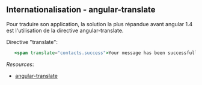 ## Internationalisation - angular-translate

Pour traduire son application, la solution la plus répandue avant angular 1.4 est l'utilisation de la directive angular-translate.

Directive "translate":
 ``` handlebars 
    <span translate="contacts.success">Your message has been successfully sent. You will receive an answer as soon as possible.</span>
 ```  
 
 
 *Resources*: 

* [angular-translate](https://github.com/angular-translate/angular-translate)
